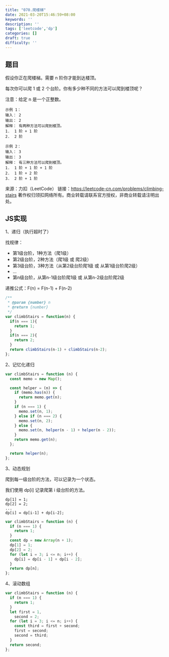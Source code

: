 ```yaml
---
title: "070.爬楼梯"
date: 2021-03-20T15:46:59+08:00
keywords: ''
description: ''
tags: ['leetcode','dp']
categories: []
draft: true
difficulty: ''
---
```


## 题目

假设你正在爬楼梯。需要 n 阶你才能到达楼顶。

每次你可以爬 1 或 2 个台阶。你有多少种不同的方法可以爬到楼顶呢？

注意：给定 n 是一个正整数。

```
示例 1：
输入： 2
输出： 2
解释： 有两种方法可以爬到楼顶。
1.  1 阶 + 1 阶
2.  2 阶

示例 2：
输入： 3
输出： 3
解释： 有三种方法可以爬到楼顶。
1.  1 阶 + 1 阶 + 1 阶
2.  1 阶 + 2 阶
3.  2 阶 + 1 阶
```

来源：力扣（LeetCode）
链接：https://leetcode-cn.com/problems/climbing-stairs
著作权归领扣网络所有。商业转载请联系官方授权，非商业转载请注明出处。


## JS实现

1、递归（执行超时了）

找规律：

- 第1级台阶，1种方法（爬1级）
- 第2级台阶，2种方法（爬1级 或 爬2级）
- 第3级台阶，3种方法（从第2级台阶爬1级 或 从第1级台阶爬2级）
- ...
- 第n级台阶，从第n-1级台阶爬1级 或 从第n-2级台阶爬2级

递推公式：F(n) = F(n-1) + F(n-2)

```javascript
/**
 * @param {number} n
 * @return {number}
 */
var climbStairs = function(n) {
  if(n === 1){
    return 1;
  } 
  if(n === 2){
    return 2;
  }
  return climbStairs(n-1) + climbStairs(n-2);
};
```

2、记忆化递归

```javascript
var climbStairs = function (n) {
  const memo = new Map();

  const helper = (n) => {
    if (memo.has(n)) {
      return memo.get(n);
    }
    if (n === 1) {
      memo.set(n, 1);
    } else if (n === 2) {
      memo.set(n, 2);
    } else {
      memo.set(n, helper(n - 1) + helper(n - 2));
    }
    return memo.get(n);
  };

  return helper(n);
};
```

3、动态规划

爬到每一级台阶的方法，可以记录为一个状态。

我们使用 dp[i] 记录爬第 i 级台阶的方法。
```
dp[1] = 1;
dp[2] = 2;
...
dp[i] = dp[i-1] + dp[i-2];
```

```javascript
var climbStairs = function (n) {
  if (n === 1) {
    return 1;
  }
  const dp = new Array(n + 1);
  dp[1] = 1;
  dp[2] = 2;
  for (let i = 3; i <= n; i++) {
    dp[i] = dp[i - 1] + dp[i - 2];
  }
  return dp[n];
};
```

4、滚动数组

```javascript
var climbStairs = function (n) {
  if (n === 1) {
    return 1;
  }
  let first = 1,
    second = 2;
  for (let i = 3; i <= n; i++) {
    const third = first + second;
    first = second;
    second = third;
  }
  return second;
};
```



